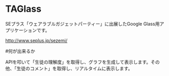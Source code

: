 # TAGlass

SEプラス「ウェアラブルガジェットパーティー」に出展したGoogle Glass用アプリケーションです。

http://www.seplus.jp/sezemi/

#何が出来るか

APIを叩いて「生徒の理解度」を取得し、グラフを生成して表示します。その他、「生徒のコメント」を取得し、リアルタイムに表示します。
